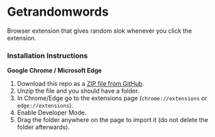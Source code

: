 # Getrandomwords


Browser extension that gives random slok whenever you click the extension. 

### Installation Instructions
**Google Chrome / Microsoft Edge** 
1. Download this repo as a [ZIP file from GitHub](https://api.github.com/repos/chirag127/Getrandomwords/zipball/main).
1. Unzip the file and you should have a folder.
1. In Chrome/Edge go to the extensions page (`chrome://extensions` or `edge://extensions`).
1. Enable Developer Mode.
1. Drag the folder anywhere on the page to import it (do not delete the folder afterwards).
